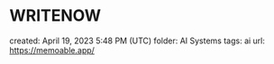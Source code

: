 # WRITENOW

created: April 19, 2023 5:48 PM (UTC)
folder: AI Systems
tags: ai
url: https://memoable.app/